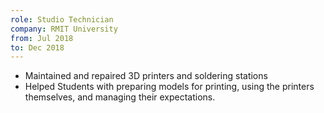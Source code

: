 ```yaml
---
role: Studio Technician
company: RMIT University
from: Jul 2018
to: Dec 2018
---
```


- Maintained and repaired 3D printers and soldering stations
- Helped Students with preparing models for printing, using the printers themselves, and managing their expectations.
